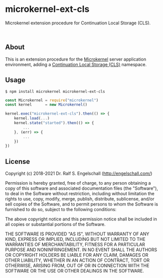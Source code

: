 
microkernel-ext-cls
===================

Microkernel extension procedure for Continuation Local Storage (CLS).

<p/>
<img src="https://nodei.co/npm/microkernel-ext-cls.png?downloads=true&stars=true" alt=""/>

<p/>
<img src="https://david-dm.org/rse/microkernel-ext-cls.png" alt=""/>

About
-----

This is an extension procedure for the
[Microkernel](http://github.com/rse/microkernel) server
application environment, adding a
[Continuation Local Storage (CLS)](https://www.npmjs.com/package/continuation-local-storage) namespace.

Usage
-----

```shell
$ npm install microkernel microkernel-ext-cls
```

```js
const Microkernel = require("microkernel")
const kernel      = new Microkernel()

kernel.exec("microkernel-ext-cls").then(() => {
    kernel.load(...)
    kernel.state("started").then(() => {
        ...
    }, (err) => {
        ...
    })
})
```

License
-------

Copyright (c) 2018-2021 Dr. Ralf S. Engelschall (http://engelschall.com/)

Permission is hereby granted, free of charge, to any person obtaining
a copy of this software and associated documentation files (the
"Software"), to deal in the Software without restriction, including
without limitation the rights to use, copy, modify, merge, publish,
distribute, sublicense, and/or sell copies of the Software, and to
permit persons to whom the Software is furnished to do so, subject to
the following conditions:

The above copyright notice and this permission notice shall be included
in all copies or substantial portions of the Software.

THE SOFTWARE IS PROVIDED "AS IS", WITHOUT WARRANTY OF ANY KIND,
EXPRESS OR IMPLIED, INCLUDING BUT NOT LIMITED TO THE WARRANTIES OF
MERCHANTABILITY, FITNESS FOR A PARTICULAR PURPOSE AND NONINFRINGEMENT.
IN NO EVENT SHALL THE AUTHORS OR COPYRIGHT HOLDERS BE LIABLE FOR ANY
CLAIM, DAMAGES OR OTHER LIABILITY, WHETHER IN AN ACTION OF CONTRACT,
TORT OR OTHERWISE, ARISING FROM, OUT OF OR IN CONNECTION WITH THE
SOFTWARE OR THE USE OR OTHER DEALINGS IN THE SOFTWARE.

